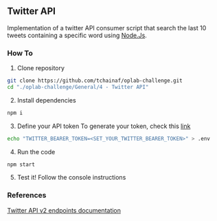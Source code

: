## Twitter API
Implementation of a twitter API consumer script that search the last 10 tweets containing a specific word using [Node.Js](https://nodejs.org/en/).


### How To

1. Clone repository
```sh
git clone https://github.com/tchainaf/oplab-challenge.git
cd "./oplab-challenge/General/4 - Twitter API"
```
2. Install dependencies
```sh
npm i
```
3. Define your API token
To generate your token, check this [link](https://developer.twitter.com/en/docs/authentication/oauth-2-0/bearer-tokens)
```sh
echo "TWITTER_BEARER_TOKEN=<SET_YOUR_TWITTER_BEARER_TOKEN>" > .env
```
4. Run the code
```sh
npm start
```
5. Test it! Follow the console instructions


### References

[Twitter API v2 endpoints documentation](https://documenter.getpostman.com/view/9956214/T1LMiT5U#acd41db7-05bc-4359-be63-dd5249dfef32)